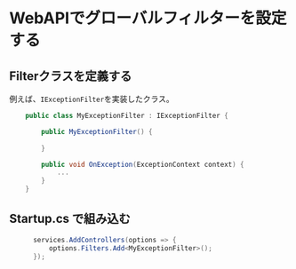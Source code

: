 # WebAPIでグローバルフィルターを設定する

## Filterクラスを定義する

例えば、`IExceptionFilter`を実装したクラス。

```cs
    public class MyExceptionFilter : IExceptionFilter {

        public MyExceptionFilter() {
            
        }

        public void OnException(ExceptionContext context) {
            ...
        }
    }

```

## Startup.cs で組み込む

```cs
      services.AddControllers(options => {
          options.Filters.Add<MyExceptionFilter>();
      });
```            
